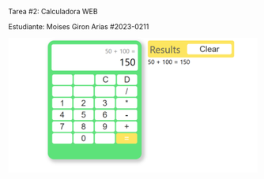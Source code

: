 Tarea #2: Calculadora WEB 

Estudiante: Moises Giron Arias #2023-0211

![Pagina-captura](img/page.png)